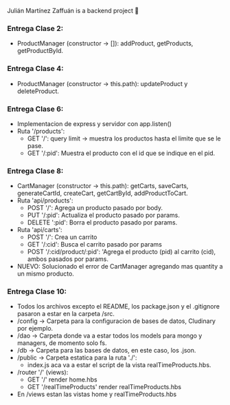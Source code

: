 Julián Martínez Zaffuán is a backend project 🛒

### Entrega Clase 2:
- ProductManager (constructor → []): addProduct, getProducts, getProductById.

### Entrega Clase 4:
- ProductManager (constructor → this.path): updateProduct y deleteProduct.

### Entrega Clase 6:
- Implementacion de express y servidor con app.listen()
- Ruta '/products':
    + GET '/': query limit → muestra los productos hasta el limite que se le pase.
    + GET '/:pid': Muestra el producto con el id que se indique en el pid.

### Entrega Clase 8:
- CartManager (constructor → this.path): getCarts, saveCarts, generateCartId, createCart, getCartById, addProductToCart.
- Ruta 'api/products':
    + POST '/': Agrega un producto pasado por body.
    + PUT '/:pid': Actualiza el producto pasado por params.
    + DELETE ':pid': Borra el producto pasado por params.
- Ruta 'api/carts':
    + POST '/': Crea un carrito
    + GET '/:cid': Busca el carrito pasado por params
    + POST '/:cid/product/:pid': 'Agrega el producto (pid) al carrito (cid), ambos pasados por params.
- NUEVO: Solucionado el error de CartManager agregando mas quantity a un mismo producto.

### Entrega Clase 10:
- Todos los archivos excepto el README, los package.json y el .gitignore pasaron a estar en la carpeta /src.
- /config → Carpeta para la configuracion de bases de datos, Cludinary por ejemplo.
- /dao → Carpeta donde va a estar todos los models para mongo y managers, de momento solo fs.
- /db → Carpeta para las bases de datos, en este caso, los .json.
- /public → Carpeta estatica para la ruta './':
    + index.js aca va a estar el script de la vista realTimeProducts.hbs.
- /router '/' (views):
    + GET '/' render home.hbs
    + GET '/realTimeProducts' render realTimeProducts.hbs
- En /views estan las vistas home y realTimeProducts.hbs